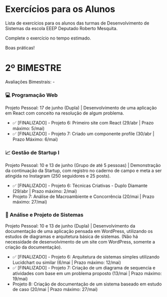 # Exercícios para os Alunos
Lista de exercícios para os alunos das turmas de Desenvolvimento de Sistemas da escola EEEP Deputado Roberto Mesquita.

Complete o exercício no tempo estimado.

Boas práticas!

# 2º BIMESTRE
Avaliações Bimestrais: -
### 💻 Programação Web 
Projeto Pessoal: 17 de junho (Dupla) | Desenvolvimento de uma aplicação em React com conceito na resolução de algum problema.
- ✅ [FINALIZADO] - Projeto 6: Primeiro site com React (29/abr | Prazo máximo: 5/mai)
- ✅ [FINALIZADO] - Projeto 7: Criado um componente profile (30/abr | Prazo Máximo: 6/mai)

### 📈 Gestão de Startup I
Projeto Pessoal: 10 e 13 de junho (Grupo de até 5 pessoas) | Demonstração da continuação da Startup, com registro no caderno de campo e meta a ser atingida no Instagram (250 seguidores e 25 posts).
- ✅ [FINALIZADO] - Projeto 6: Técnicas Criativas - Duplo Diamante (29/abr | Prazo máximo: 2/mai)
- Projeto 7: Análise de Macroambiente e Concorrência (20/mai | Prazo máximo: 27/mai)

### 📝 Análise e Projeto de Sistemas
Projeto Pessoal: 10 e 13 de junho (Dupla) | Desenvolvimento da documentação de uma aplicação pensada em WordPress, utilizando os estudos de diagramas e arquitetura básica de sistemas. (Não há necessidade de desenvolvimento de um site com WordPress, somente a criação da documentação).
- ✅ [FINALIZADO] - Projeto 6: Arquitetura de sistemas simples utilizando Lucidchart ou similar (6/mai | Prazo máximo: 12/mai)
- ✅ [FINALIZADO] - Projeto 7: Criação de um diagrama de sequencia e atividades com base em um problema proposto (13/mai | Prazo máximo: 19/mai)
- Projeto 8: Criação de documentação de um sistema baseado em estudo de caso (20/mai | Prazo máximo: 27/mai)
